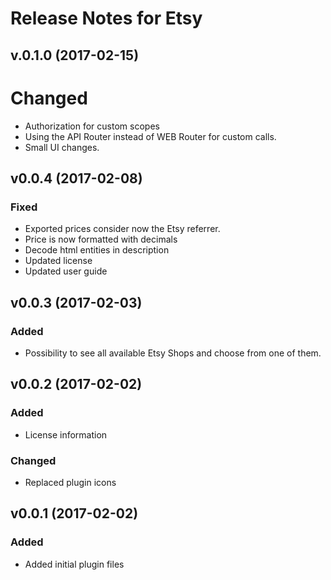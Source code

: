 # Release Notes for Etsy

## v.0.1.0 (2017-02-15)

# Changed
- Authorization for custom scopes
- Using the API Router instead of WEB Router for custom calls. 
- Small UI changes.

## v0.0.4 (2017-02-08)
  
### Fixed
- Exported prices consider now the Etsy referrer.
- Price is now formatted with decimals
- Decode html entities in description
- Updated license 
- Updated user guide
 
## v0.0.3 (2017-02-03)
  
### Added
- Possibility to see all available Etsy Shops and choose from one of them. 

## v0.0.2 (2017-02-02)
  
### Added
- License information
  
### Changed
- Replaced plugin icons
 

## v0.0.1 (2017-02-02)
 
### Added
- Added initial plugin files